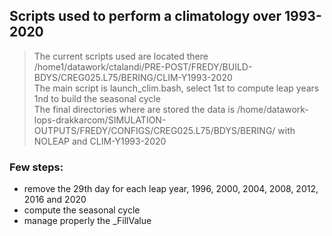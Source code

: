 ## Scripts used to perform a climatology over 1993-2020 <br>
>
> The current scripts used are located there /home1/datawork/ctalandi/PRE-POST/FREDY/BUILD-BDYS/CREG025.L75/BERING/CLIM-Y1993-2020 <br>
> The main script is launch_clim.bash, select 1st to compute leap years 1nd to build the seasonal cycle <br>
> The final directories where are stored the data is /home/datawork-lops-drakkarcom/SIMULATION-OUTPUTS/FREDY/CONFIGS/CREG025.L75/BDYS/BERING/ with NOLEAP and CLIM-Y1993-2020  <br> 

### Few steps:
- remove the 29th day for each leap year, 1996, 2000, 2004, 2008, 2012, 2016 and 2020
- compute the seasonal cycle 
- manage properly the _FillValue 
